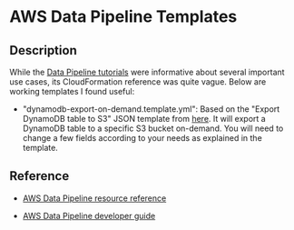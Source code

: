 # AWS Data Pipeline Templates


## Description

While the [Data Pipeline tutorials](https://docs.aws.amazon.com/datapipeline/latest/DeveloperGuide/welcome.html) were informative about several important use cases, its CloudFormation reference was quite vague. Below are working templates I found useful:

- "dynamodb-export-on-demand.template.yml": Based on the "Export DynamoDB table to S3" JSON template from [here](https://docs.aws.amazon.com/datapipeline/latest/DeveloperGuide/dp-importexport-ddb-console-start2.html). It will export a DynamoDB table to a specific S3 bucket on-demand. You will need to change a few fields according to your needs as explained in the template.


## Reference

- [AWS Data Pipeline resource reference](https://docs.aws.amazon.com/AWSCloudFormation/latest/UserGuide/aws-resource-datapipeline-pipeline.html)

- [AWS Data Pipeline developer guide](https://docs.aws.amazon.com/datapipeline/latest/DeveloperGuide/what-is-datapipeline.html)

